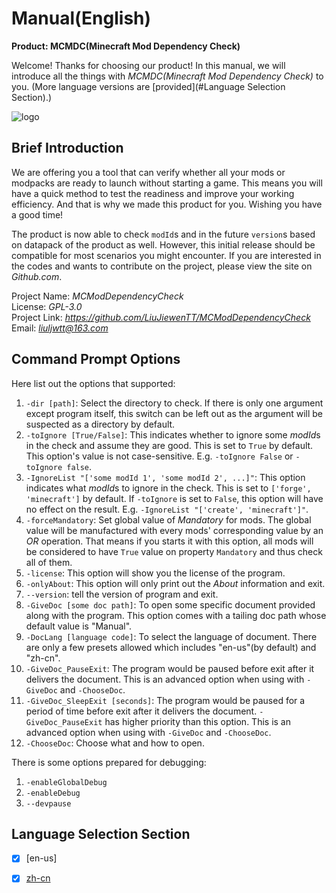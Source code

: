 # Manual(English)

**Product: MCMDC(Minecraft Mod Dependency Check)**

Welcome! Thanks for choosing our product! In this manual, we will introduce all the things with *MCMDC(Minecraft Mod Dependency Check)* to you.
(More language versions are [provided](#Language Selection Section).)

![logo](../doc-res/MCMDC-2-GIF2.gif)

## Brief Introduction

We are offering you a tool that can verify whether all your mods or modpacks are ready to launch without starting a game. This means you will have a quick method to test the readiness and improve your working efficiency. And that is why we made this product for you. Wishing you have a good time!

The product is now able to check `modId`s and in the future `version`s based on datapack of the product as well. However, this initial release should be compatible for most scenarios you might encounter. If you are interested in the codes and wants to contribute on the project, please view the site on *Github.com*.

Project Name: *MCModDependencyCheck*<br/>
License: *GPL-3.0*<br/>
Project Link: *<https://github.com/LiuJiewenTT/MCModDependencyCheck>*<br/>
Email: *<liuljwtt@163.com>*

## Command Prompt Options

Here list out the options that supported:

1. `-dir [path]`: Select the directory to check. If there is only one argument except program itself, this switch can be left out as the argument will be suspected as a directory by default.
2. `-toIgnore [True/False]`: This indicates whether to ignore some *modId*s in the check and assume they are good. This is set to `True` by default. This option's value is not case-sensitive. E.g. `-toIgnore False` or `-toIgnore false`.
3. `-IgnoreList "['some modId 1', 'some modId 2', ...]"`: This option indicates what *modId*s to ignore in the check. This is set to `['forge', 'minecraft']` by default. If `-toIgnore` is set to `False`, this option will have no effect on the result. E.g. `-IgnoreList "['create', 'minecraft']"`.
4. `-forceMandatory`: Set global value of *Mandatory* for mods. The global value will be manufactured with every mods' corresponding value by an *OR* operation. That means if you starts it with this option, all mods will be considered to have `True` value on property `Mandatory` and thus check all of them. 
5. `-license`: This option will show you the license of the program.
6. `-onlyAbout`: This option will only print out the *About* information and exit.
7. `--version`: tell the version of program and exit.
8. `-GiveDoc [some doc path]`: To open some specific document provided along with the program. This option comes with a tailing doc path whose default value is "Manual".
9. `-DocLang [language code]`: To select the language of document. There are only a few presets allowed which includes "en-us"(by default) and "zh-cn".
10. `-GiveDoc_PauseExit`: The program would be paused before exit after it delivers the document. This is an advanced option when using with `-GiveDoc` and `-ChooseDoc`.
11. `-GiveDoc_SleepExit [seconds]`: The program would be paused for a period of time before exit after it delivers the document. `-GiveDoc_PauseExit` has higher priority than this option. This is an advanced option when using with `-GiveDoc` and `-ChooseDoc`.
12. `-ChooseDoc`: Choose what and how to open.

There is some options prepared for debugging:

1. `-enableGlobalDebug`
2. `-enableDebug`
3. `--devpause`

## Language Selection Section

- [x] [en-us]
- [x] [zh-cn](../zh-cn/Manual.md)


